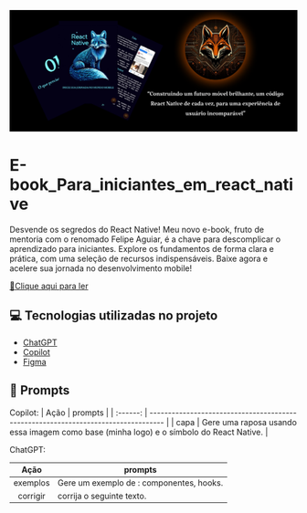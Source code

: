 <p align="center">
<img 
    src="./assets/Banner.png"
    flex=1  
/>
</p>

# E-book_Para_iniciantes_em_react_native
 Desvende os segredos do React Native! Meu novo e-book, fruto de mentoria com o renomado Felipe Aguiar, é a chave para descomplicar o aprendizado para iniciantes. Explore os fundamentos de forma clara e prática, com uma seleção de recursos indispensáveis. Baixe agora e acelere sua jornada no desenvolvimento mobile! 

 <a href="https://www.linkedin.com/posts/fellipe-nascimento-guedes-_inicie-sua-jornada-no-mundo-mobile-activity-7199920521944125440-Bu5I?utm_source=share&utm_medium=member_desktop" title="View PDF now"> 📕Clique aqui para ler</a>

## 💻 Tecnologias utilizadas no projeto

- [ChatGPT](https://chat.openai.com/)
- [Copilot](https://www.bing.com/chat)
- [Figma](https://www.figma.com)

## 🧠 Prompts

Copilot:
|   Ação   | prompts                                                                            |
| :------: | ---------------------------------------------------------------------------------- |
| capa | Gere uma raposa usando essa imagem como base (minha logo) e o símbolo do React Native. |

ChatGPT:

|   Ação   | prompts                                  |
| :------: | ---------------------------------------- |
| exemplos | Gere um exemplo de : componentes, hooks. |
| corrigir | corrija o seguinte texto.                |